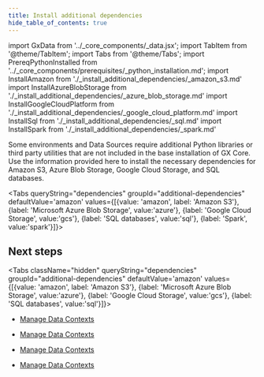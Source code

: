 ```yaml
---
title: Install additional dependencies
hide_table_of_contents: true
---
```

import GxData from '../_core_components/_data.jsx';
import TabItem from '@theme/TabItem';
import Tabs from '@theme/Tabs';
import PrereqPythonInstalled from '../_core_components/prerequisites/_python_installation.md';
import InstallAmazon from './_install_additional_dependencies/_amazon_s3.md'
import InstallAzureBlobStorage from './_install_additional_dependencies/_azure_blob_storage.md'
import InstallGoogleCloudPlatform from './_install_additional_dependencies/_google_cloud_platform.md'
import InstallSql from './_install_additional_dependencies/_sql.md'
import InstallSpark from './_install_additional_dependencies/_spark.md'

Some environments and Data Sources require additional Python libraries or third party utilities that are not included in the base installation of
GX Core. Use the information provided here to install the necessary dependencies for Amazon S3, Azure Blob Storage, Google Cloud Storage, and SQL databases.

<Tabs queryString="dependencies" groupId="additional-dependencies" defaultValue='amazon' values={[{value: 'amazon', label: 'Amazon S3'}, {label: 'Microsoft Azure Blob Storage', value:'azure'}, {label: 'Google Cloud Storage', value:'gcs'}, {label: 'SQL databases', value:'sql'}, {label: 'Spark', value:'spark'}]}>

  <TabItem value="amazon" label="Amazon S3">
<InstallAmazon/>
  </TabItem>

  <TabItem value="azure">
<InstallAzureBlobStorage/>
  </TabItem>

  <TabItem value="gcs">
<InstallGoogleCloudPlatform/>
  </TabItem>

  <TabItem value="sql">
<InstallSql/>
  </TabItem>

  <TabItem value="spark">
<InstallSpark/>
  </TabItem>

</Tabs>

## Next steps

<Tabs className="hidden" queryString="dependencies" groupId="additional-dependencies" defaultValue='amazon' values={[{value: 'amazon', label: 'Amazon S3'}, {label: 'Microsoft Azure Blob Storage', value:'azure'}, {label: 'Google Cloud Storage', value:'gcs'}, {label: 'SQL databases', value:'sql'}]}>

<TabItem value="amazon" label="Amazon S3">

- [Manage Data Contexts](/core/installation_and_setup/manage_data_contexts.md)

</TabItem>

<TabItem value="azure">

- [Manage Data Contexts](/core/installation_and_setup/manage_data_contexts.md)

</TabItem>

<TabItem value="gcs">

- [Manage Data Contexts](/core/installation_and_setup/manage_data_contexts.md)

</TabItem>

<TabItem value="sql">

- [Manage Data Contexts](/core/installation_and_setup/manage_data_contexts.md)

</TabItem>

</Tabs>

